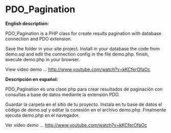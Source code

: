 PDO_Pagination
==============

<strong>English description:</strong>

PDO_Pagination is a PHP class for create results pagination with database connection and PDO extension.

Save the folder in your site project. Install in your database the code from demo.sql and edit the connection config in the file demo.php. finish, execute demo.php in your browser.

View video demo ... http://www.youtube.com/watch?v=kKCferOfaOc

<strong>Descripción en español:</strong>

PDO_Pagination es una clase php para crear resultados de paginación con consultas a base de datos mediante la extensión PDO.

Guardar la carpeta en el sitio de tu proyecto. Instala en tu base de datos el código de demo.sql y editar la conexión en el archivo demo.php. Finalmente ejecuta demo.php en el navegador.

Ver vídeo demo ... http://www.youtube.com/watch?v=kKCferOfaOc
